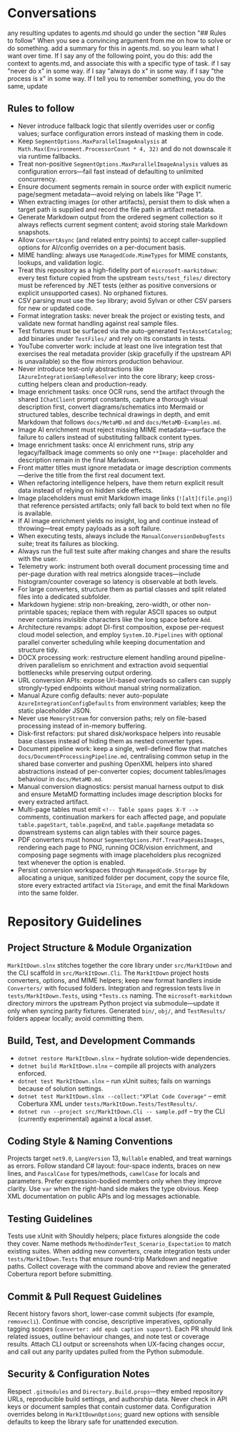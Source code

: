 # Conversations
any resulting updates to agents.md should go under the section "## Rules to follow"
When you see a convincing argument from me on how to solve or do something. add a summary for this in agents.md. so you learn what I want over time.
If I say any of the following point, you do this: add the context to agents.md, and associate this with a specific type of task.
if I say "never do x" in some way.
if I say "always do x" in some way.
if I say "the process is x" in some way.
If I tell you to remember something, you do the same, update


## Rules to follow
- Never introduce fallback logic that silently overrides user or config values; surface configuration errors instead of masking them in code.
- Keep `SegmentOptions.MaxParallelImageAnalysis` at `Math.Max(Environment.ProcessorCount * 4, 32)` and do not downscale it via runtime fallbacks.
- Treat non-positive `SegmentOptions.MaxParallelImageAnalysis` values as configuration errors—fail fast instead of defaulting to unlimited concurrency.
- Ensure document segments remain in source order with explicit numeric page/segment metadata—avoid relying on labels like "Page 1".
- When extracting images (or other artifacts), persist them to disk when a target path is supplied and record the file path in artifact metadata.
- Generate Markdown output from the ordered segment collection so it always reflects current segment content; avoid storing stale Markdown snapshots.
- Allow `ConvertAsync` (and related entry points) to accept caller-supplied options for AI/config overrides on a per-document basis.
- MIME handling: always use `ManagedCode.MimeTypes` for MIME constants, lookups, and validation logic.
- Treat this repository as a high-fidelity port of `microsoft-markitdown`: every test fixture copied from the upstream `tests/test_files/` directory must be referenced by .NET tests (either as positive conversions or explicit unsupported cases). No orphaned fixtures.
- CSV parsing must use the `Sep` library; avoid Sylvan or other CSV parsers for new or updated code.
- Format integration tasks: never break the project or existing tests, and validate new format handling against real sample files.
- Test fixtures must be surfaced via the auto-generated `TestAssetCatalog`; add binaries under `TestFiles/` and rely on its constants in tests.
- YouTube converter work: include at least one live integration test that exercises the real metadata provider (skip gracefully if the upstream API is unavailable) so the flow mirrors production behaviour.
- Never introduce test-only abstractions like `IAzureIntegrationSampleResolver` into the core library; keep cross-cutting helpers clean and production-ready.
- Image enrichment tasks: once OCR runs, send the artifact through the shared `IChatClient` prompt constants, capture a thorough visual description first, convert diagrams/schematics into Mermaid or structured tables, describe technical drawings in depth, and emit Markdown that follows `docs/MetaMD.md` and `docs/MetaMD-Examples.md`.
- Image AI enrichment must reject missing MIME metadata—surface the failure to callers instead of substituting fallback content types.
- Image enrichment tasks: once AI enrichment runs, strip any legacy/fallback image comments so only one `**Image:` placeholder and description remain in the final Markdown.
- Front matter titles must ignore metadata or image description comments—derive the title from the first real document text.
- When refactoring intelligence helpers, have them return explicit result data instead of relying on hidden side effects.
- Image placeholders must emit Markdown image links (`![alt](file.png)`) that reference persisted artifacts; only fall back to bold text when no file is available.
- If AI image enrichment yields no insight, log and continue instead of throwing—treat empty payloads as a soft failure.
- When executing tests, always include the `ManualConversionDebugTests` suite; treat its failures as blocking.
- Always run the full test suite after making changes and share the results with the user.
- Telemetry work: instrument both overall document processing time and per-page duration with real metrics alongside traces—include histogram/counter coverage so latency is observable at both levels.
- For large converters, structure them as partial classes and split related files into a dedicated subfolder.
- Markdown hygiene: strip non-breaking, zero-width, or other non-printable spaces; replace them with regular ASCII spaces so output never contains invisible characters like the long space before `Add`.
- Architecture revamps: adopt DI-first composition, expose per-request cloud model selection, and employ `System.IO.Pipelines` with optional parallel converter scheduling while keeping documentation and structure tidy.
- DOCX processing work: restructure element handling around pipeline-driven parallelism so enrichment and extraction avoid sequential bottlenecks while preserving output ordering.
- URL conversion APIs: expose Uri-based overloads so callers can supply strongly-typed endpoints without manual string normalization.
- Manual Azure config defaults: never auto-populate `AzureIntegrationConfigDefaults` from environment variables; keep the static placeholder JSON.
- Never use `MemoryStream` for conversion paths; rely on file-based processing instead of in-memory buffering.
- Disk-first refactors: put shared disk/workspace helpers into reusable base classes instead of hiding them as nested converter types.
- Document pipeline work: keep a single, well-defined flow that matches `docs/DocumentProcessingPipeline.md`, centralising common setup in the shared base converter and pushing OpenXML helpers into shared abstractions instead of per-converter copies; document tables/images behaviour in `docs/MetaMD.md`.
- Manual conversion diagnostics: persist manual harness output to disk and ensure MetaMD formatting includes image description blocks for every extracted artifact.
- Multi-page tables must emit `<!-- Table spans pages X-Y -->` comments, continuation markers for each affected page, and populate `table.pageStart`, `table.pageEnd`, and `table.pageRange` metadata so downstream systems can align tables with their source pages.
- PDF converters must honour `SegmentOptions.Pdf.TreatPagesAsImages`, rendering each page to PNG, running OCR/vision enrichment, and composing page segments with image placeholders plus recognized text whenever the option is enabled.
- Persist conversion workspaces through `ManagedCode.Storage` by allocating a unique, sanitized folder per document, copy the source file, store every extracted artifact via `IStorage`, and emit the final Markdown into the same folder.

# Repository Guidelines

## Project Structure & Module Organization
`MarkItDown.slnx` stitches together the core library under `src/MarkItDown` and the CLI scaffold in `src/MarkItDown.Cli`. The `MarkItDown` project hosts converters, options, and MIME helpers; keep new format handlers inside `Converters/` with focused folders. Integration and regression tests live in `tests/MarkItDown.Tests`, using `*Tests.cs` naming. The `microsoft-markitdown` directory mirrors the upstream Python project via submodule—update it only when syncing parity fixtures. Generated `bin/`, `obj/`, and `TestResults/` folders appear locally; avoid committing them.

## Build, Test, and Development Commands
- `dotnet restore MarkItDown.slnx` – hydrate solution-wide dependencies.
- `dotnet build MarkItDown.slnx` – compile all projects with analyzers enforced.
- `dotnet test MarkItDown.slnx` – run xUnit suites; fails on warnings because of solution settings.
- `dotnet test MarkItDown.slnx --collect:"XPlat Code Coverage"` – emit Cobertura XML under `tests/MarkItDown.Tests/TestResults/`.
- `dotnet run --project src/MarkItDown.Cli -- sample.pdf` – try the CLI (currently experimental) against a local asset.

## Coding Style & Naming Conventions
Projects target `net9.0`, `LangVersion` 13, `Nullable` enabled, and treat warnings as errors. Follow standard C# layout: four-space indents, braces on new lines, and `PascalCase` for types/methods, `camelCase` for locals and parameters. Prefer expression-bodied members only when they improve clarity. Use `var` when the right-hand side makes the type obvious. Keep XML documentation on public APIs and log messages actionable.

## Testing Guidelines
Tests use xUnit with Shouldly helpers; place fixtures alongside the code they cover. Name methods `MethodUnderTest_Scenario_Expectation` to match existing suites. When adding new converters, create integration tests under `tests/MarkItDown.Tests` that ensure round-trip Markdown and negative paths. Collect coverage with the command above and review the generated Cobertura report before submitting.

## Commit & Pull Request Guidelines
Recent history favors short, lower-case commit subjects (for example, `removecli`). Continue with concise, descriptive imperatives, optionally tagging scopes (`converter: add epub caption support`). Each PR should link related issues, outline behaviour changes, and note test or coverage results. Attach CLI output or screenshots when UX-facing changes occur, and call out any parity updates pulled from the Python submodule.

## Security & Configuration Notes
Respect `.gitmodules` and `Directory.Build.props`—they embed repository URLs, reproducible build settings, and authorship data. Never check in API keys or document samples that contain customer data. Configuration overrides belong in `MarkItDownOptions`; guard new options with sensible defaults to keep the library safe for unattended execution.
